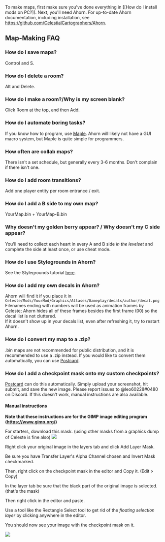 To make maps, first make sure you've done everything in [[How do I install mods on PC?]]. Next, you'll need Ahorn. For up-to-date Ahorn documentation, including installation, see https://github.com/CelestialCartographers/Ahorn.

## Map-Making FAQ
### How do I save maps?
Control and S.

### How do I delete a room?
Alt and Delete.

### How do I make a room?/Why is my screen blank?
Click Room at the top, and then Add.

### How do I automate boring tasks?
If you know how to program, use [Maple](https://github.com/CelestialCartographers/Maple). Ahorn will likely not have a GUI macro system, but Maple is quite simple for programmers.

### How often are collab maps?
There isn't a set schedule, but generally every 3-6 months. Don't complain if there isn't one.

### How do I add room transitions?
Add one player entity per room entrance / exit.

### How do I add a B side to my own map?
YourMap.bin + YourMap-B.bin

### Why doesn't my golden berry appear? / Why doesn't my C side appear?
You'll need to collect each heart in every A and B side _in the levelset_ and complete the side at least once, or use cheat mode.

### How do I use Stylegrounds in Ahorn?
See the Stylegrounds tutorial [here](https://github.com/EverestAPI/Resources/wiki/Adding-Stylegrounds).

### How do I add my own decals in Ahorn?
Ahorn will find it if you place it in `Celeste/Mods/YourMod/Graphics/Atlases/Gameplay/decals/author/decal.png`  
Filenames ending with numbers will be used as animation frames by Celeste; Ahorn hides all of these frames besides the first frame (00) so the decal list is not cluttered.  
If it doesn't show up in your decals list, even after refreshing it, try to restart Ahorn.

### How do I convert my map to a .zip?
.bin maps are not recommended for public distribution, and it is recommended to use a .zip instead. If you would like to convert them automatically, you can use [Postcard](http://postcard.leo60228.space/start).

### How do I add a checkpoint mask onto my custom checkpoints?
[Postcard](http://postcard.leo60228.space/mask) can do this automatically. Simply upload your screenshot, hit submit, and save the new image. Please report issues to @leo60228#0480 on Discord. If this doesn't work, manual instructions are also available.

#### Manual instructions
**Note that these instructions are for the GIMP image editing program (https://www.gimp.org/)**

For starters, download this mask. (using other masks from a graphics dump of Celeste is fine also)
![](https://cdn.discordapp.com/attachments/429775352295063563/554859401651945472/mask.png)


Right click your original image in the layers tab and click Add Layer Mask.

Be sure you have Transfer Layer's Alpha Channel chosen and Invert Mask checkmarked.

Then, right click on the checkpoint mask in the editor and Copy it. (Edit > Copy)

In the layer tab be sure that the black part of the original image is selected. (that's the mask)

Then right click in the editor and paste.

Use a tool like the Rectangle Select tool to get rid of the _floating selection layer_ by clicking anywhere in the editor.

You should now see your image with the checkpoint mask on it.

![](https://cdn.discordapp.com/attachments/429775352295063563/554849542827278346/how2GIMPmask.gif)
